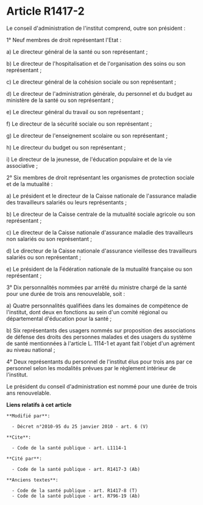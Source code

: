 # Article R1417-2

Le conseil d'administration de l'institut comprend, outre son président : 

1° Neuf membres de droit représentant l'Etat : 

a) Le directeur général de la santé ou son représentant ; 

b) Le directeur de l'hospitalisation et de l'organisation des soins ou son représentant ; 

c) Le      directeur général de la cohésion sociale  ou son représentant ; 

d) Le directeur de l'administration générale, du personnel et du budget au ministère de la santé ou son représentant ; 

e) Le directeur général du travail ou son représentant ; 

f) Le directeur de la sécurité sociale ou son représentant ; 

g) Le directeur de l'enseignement scolaire ou son représentant ; 

h) Le directeur du budget ou son représentant ; 

i) Le directeur de la jeunesse, de l'éducation populaire et de la vie associative ; 

2° Six membres de droit représentant les organismes de protection sociale et de la mutualité : 

a) Le président et le directeur de la Caisse nationale de l'assurance maladie des travailleurs salariés ou leurs
représentants ; 

b) Le directeur de la Caisse centrale de la mutualité sociale agricole ou son représentant ; 

c) Le directeur de la Caisse nationale d'assurance maladie des travailleurs non salariés ou son représentant ; 

d) Le directeur de la Caisse nationale d'assurance vieillesse des travailleurs salariés ou son représentant ; 

e) Le président de la Fédération nationale de la mutualité française ou son représentant ; 

3° Dix personnalités nommées par arrêté du ministre chargé de la santé pour une durée de trois ans renouvelable, soit : 

a) Quatre personnalités qualifiées dans les domaines de compétence de l'institut, dont deux en fonctions au sein d'un comité
régional ou départemental d'éducation pour la santé ; 

b) Six représentants des usagers nommés sur proposition des associations de défense des droits des personnes malades et des
usagers du système de santé mentionnées à l'article L. 1114-1 et ayant fait l'objet d'un agrément au niveau national ; 

4° Deux représentants du personnel de l'institut élus pour trois ans par ce personnel selon les modalités prévues par le
règlement intérieur de l'institut. 

Le président du conseil d'administration est nommé pour une durée de trois ans renouvelable.

**Liens relatifs à cet article**

	**Modifié par**:

	  - Décret n°2010-95 du 25 janvier 2010 - art. 6 (V)

	**Cite**:

	  - Code de la santé publique - art. L1114-1

	**Cité par**:

	  - Code de la santé publique - art. R1417-3 (Ab)

	**Anciens textes**:

	  - Code de la santé publique - art. R1417-8 (T)
	  - Code de la santé publique - art. R796-19 (Ab)
